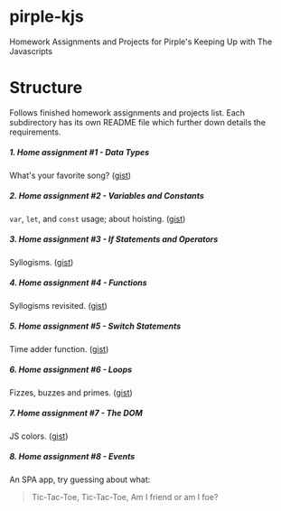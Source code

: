 # pirple-kjs
Homework Assignments and Projects for Pirple's Keeping Up with The Javascripts

# Structure
Follows finished homework assignments and projects list.  Each subdirectory has its own README file which further down details the requirements.

##### 1. Home assignment #1 - Data Types
What's your favorite song?
([gist](https://gist.github.com/bogkyu/6cb8b70cb48f19c18f001e1747a75584))

##### 2. Home assignment #2 - Variables and Constants
`var`, `let`, and `const` usage; about hoisting.
([gist](https://gist.github.com/bogkyu/8be8869cbdc4d0b0046221f3b31b7db1))

##### 3. Home assignment #3 - If Statements and Operators
Syllogisms.
([gist](https://gist.github.com/bogkyu/c8445dd7c1b0dfed928b54b45963cb7c))

##### 4. Home assignment #4 - Functions
Syllogisms revisited.
([gist](https://gist.github.com/bogkyu/3a2113c6d191e9b0aa6a85b9691faf0f))

##### 5. Home assignment #5 - Switch Statements
Time adder function.
([gist](https://gist.github.com/bogkyu/d38ac810eeee7ecb52d0072f3b0dfcbb))

##### 6. Home assignment #6 - Loops
Fizzes, buzzes and primes.
([gist](https://gist.github.com/bogkyu/14b06d16a291194379dbb46244cb65f3))

##### 7. Home assignment #7 - The DOM
JS colors.
([gist](https://gist.github.com/bogkyu/b80a3e519fefe8345a72439771beb6cd))

##### 8. Home assignment #8 - Events
An SPA app, try guessing about what:
>   Tic-Tac-Toe, Tic-Tac-Toe,
>   Am I friend or am I foe?
